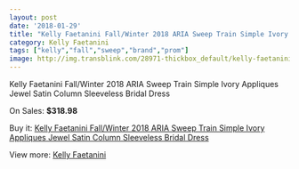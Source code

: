 ```yaml
---
layout: post
date: '2018-01-29'
title: "Kelly Faetanini Fall/Winter 2018 ARIA Sweep Train Simple Ivory Appliques Jewel Satin Column Sleeveless Bridal Dress"
category: Kelly Faetanini
tags: ["kelly","fall","sweep","brand","prom"]
image: http://img.transblink.com/28971-thickbox_default/kelly-faetanini-fall-winter-2018-aria-sweep-train-simple-ivory-appliques-jewel-satin-column-sleeveless-bridal-dress.jpg
---
```

Kelly Faetanini Fall/Winter 2018 ARIA Sweep Train Simple Ivory Appliques Jewel Satin Column Sleeveless Bridal Dress

On Sales: **$318.98**
<a href="https://www.transblink.com/en/kelly-faetanini/9459-kelly-faetanini-fall-winter-2018-aria-sweep-train-simple-ivory-appliques-jewel-satin-column-sleeveless-bridal-dress.html"><amp-img layout="responsive" width="600" height="600" src="//img.transblink.com/28971-thickbox_default/kelly-faetanini-fall-winter-2018-aria-sweep-train-simple-ivory-appliques-jewel-satin-column-sleeveless-bridal-dress.jpg" alt="Kelly Faetanini Fall/Winter 2018 ARIA Sweep Train Simple Ivory Appliques Jewel Satin Column Sleeveless Bridal Dress 0" /></a>
<a href="https://www.transblink.com/en/kelly-faetanini/9459-kelly-faetanini-fall-winter-2018-aria-sweep-train-simple-ivory-appliques-jewel-satin-column-sleeveless-bridal-dress.html"><amp-img layout="responsive" width="600" height="600" src="//img.transblink.com/28974-thickbox_default/kelly-faetanini-fall-winter-2018-aria-sweep-train-simple-ivory-appliques-jewel-satin-column-sleeveless-bridal-dress.jpg" alt="Kelly Faetanini Fall/Winter 2018 ARIA Sweep Train Simple Ivory Appliques Jewel Satin Column Sleeveless Bridal Dress 1" /></a>
<a href="https://www.transblink.com/en/kelly-faetanini/9459-kelly-faetanini-fall-winter-2018-aria-sweep-train-simple-ivory-appliques-jewel-satin-column-sleeveless-bridal-dress.html"><amp-img layout="responsive" width="600" height="600" src="//img.transblink.com/28973-thickbox_default/kelly-faetanini-fall-winter-2018-aria-sweep-train-simple-ivory-appliques-jewel-satin-column-sleeveless-bridal-dress.jpg" alt="Kelly Faetanini Fall/Winter 2018 ARIA Sweep Train Simple Ivory Appliques Jewel Satin Column Sleeveless Bridal Dress 2" /></a>
<a href="https://www.transblink.com/en/kelly-faetanini/9459-kelly-faetanini-fall-winter-2018-aria-sweep-train-simple-ivory-appliques-jewel-satin-column-sleeveless-bridal-dress.html"><amp-img layout="responsive" width="600" height="600" src="//img.transblink.com/28972-thickbox_default/kelly-faetanini-fall-winter-2018-aria-sweep-train-simple-ivory-appliques-jewel-satin-column-sleeveless-bridal-dress.jpg" alt="Kelly Faetanini Fall/Winter 2018 ARIA Sweep Train Simple Ivory Appliques Jewel Satin Column Sleeveless Bridal Dress 3" /></a>

Buy it: [Kelly Faetanini Fall/Winter 2018 ARIA Sweep Train Simple Ivory Appliques Jewel Satin Column Sleeveless Bridal Dress](https://www.transblink.com/en/kelly-faetanini/9459-kelly-faetanini-fall-winter-2018-aria-sweep-train-simple-ivory-appliques-jewel-satin-column-sleeveless-bridal-dress.html "Kelly Faetanini Fall/Winter 2018 ARIA Sweep Train Simple Ivory Appliques Jewel Satin Column Sleeveless Bridal Dress")

View more: [Kelly Faetanini](https://www.transblink.com/en/85-kelly-faetanini "Kelly Faetanini")